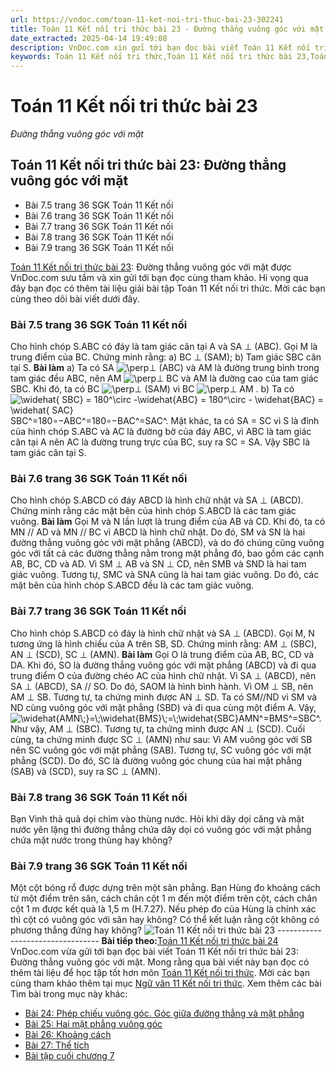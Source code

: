 ```yaml
---
url: https://vndoc.com/toan-11-ket-noi-tri-thuc-bai-23-302241
title: Toán 11 Kết nối tri thức bài 23 - Đường thẳng vuông góc với mặt - VnDoc.com
date_extracted: 2025-04-14 19:49:08
description: VnDoc.com xin gửi tới bạn đọc bài viết Toán 11 Kết nối tri thức bài 23: Đường thẳng vuông góc với mặt. Mời các bạn cùng tham khảo chi tiết.
keywords: Toán 11 Kết nối tri thức,Toán 11 Kết nối tri thức bài 23,Toán lớp 11 Kết nối tri thức,bài tập toán 11 Kết nối tri thức,giải sgk toán 11 Kết nối tri thức,giải toán 11 Kết nối tri thức,toán 11 KNTT,toán 11 Kết nối,toán 11,giải toán 11 Kết nối tri thức bài 23,Toán 11 Kết nối tri thức bài 23 Đường thẳng vuông góc với mặt,bài 23 Đường thẳng vuông góc với mặt,Đường thẳng vuông góc với mặt,giải Toán 11 Kết nối tri thức bài 23 Đường thẳng vuông góc với mặt
---
```


# Toán 11 Kết nối tri thức bài 23
 _Đường thẳng vuông góc với mặt_
## Toán 11 Kết nối tri thức bài 23: Đường thẳng vuông góc với mặt
  * Bài 7.5 trang 36 SGK Toán 11 Kết nối
  * Bài 7.6 trang 36 SGK Toán 11 Kết nối
  * Bài 7.7 trang 36 SGK Toán 11 Kết nối
  * Bài 7.8 trang 36 SGK Toán 11 Kết nối
  * Bài 7.9 trang 36 SGK Toán 11 Kết nối

[Toán 11 Kết nối tri thức bài 23](<https://vndoc.com/toan-11-ket-noi-tri-thuc-bai-23-302241>): Đường thẳng vuông góc với mặt được VnDoc.com sưu tầm và xin gửi tới bạn đọc cùng tham khảo. Hi vọng qua đây bạn đọc có thêm tài liệu giải bài tập Toán 11 Kết nối tri thức. Mời các bạn cùng theo dõi bài viết dưới đây.
### Bài 7.5 trang 36 SGK Toán 11 Kết nối
Cho hình chóp S.ABC có đáy là tam giác cân tại A và SA ⊥ \(ABC\). Gọi M là trung điểm của BC. Chứng minh rằng:
a\) BC ⊥ \(SAM\);
b\) Tam giác SBC cân tại S.
**Bài làm**
a\) Ta có SA ![\\perp](https://i.vdoc.vn/data/image/blank.png)⊥ \(ABC\) và AM là đường trung bình trong tam giác đều ABC, nên AM ![\\perp](https://i.vdoc.vn/data/image/blank.png)⊥ BC và AM là đường cao của tam giác SBC. Khi đó, ta có BC ![\\perp](https://i.vdoc.vn/data/image/blank.png)⊥ \(SAM\) vì BC ![\\perp](https://i.vdoc.vn/data/image/blank.png)⊥ AM .
b\) Ta có ![\\widehat{ SBC} = 180^\\circ -\\widehat{ABC} = 180^\\circ - \\widehat{BAC} = \\widehat{ SAC}](https://i.vdoc.vn/data/image/blank.png)SBC^=180∘−ABC^=180∘−BAC^=SAC^. Mặt khác, ta có SA = SC vì S là đỉnh của hình chóp S.ABC và AC là đường bờ của đáy ABC, vì ABC là tam giác cân tại A nên AC là đường trung trực của BC, suy ra SC = SA. Vậy SBC là tam giác cân tại S.
### Bài 7.6 trang 36 SGK Toán 11 Kết nối
Cho hình chóp S.ABCD có đáy ABCD là hình chữ nhật và SA ⊥ \(ABCD\). Chứng minh rằng các mặt bên của hình chóp S.ABCD là các tam giác vuông.
**Bài làm**
Gọi M và N lần lượt là trung điểm của AB và CD. Khi đó, ta có MN // AD và MN // BC vì ABCD là hình chữ nhật.
Do đó, SM và SN là hai đường thẳng vuông góc với mặt phẳng \(ABCD\), và do đó chúng cũng vuông góc với tất cả các đường thẳng nằm trong mặt phẳng đó, bao gồm các cạnh AB, BC, CD và AD.
Vì SM ⊥ AB và SN ⊥ CD, nên SMB và SND là hai tam giác vuông. Tương tự, SMC và SNA cũng là hai tam giác vuông. Do đó, các mặt bên của hình chóp S.ABCD đều là các tam giác vuông.
### Bài 7.7 trang 36 SGK Toán 11 Kết nối
Cho hình chóp S.ABCD có đáy là hình chữ nhật và SA ⊥ \(ABCD\). Gọi M, N tương ứng là hình chiếu của A trên SB, SD. Chứng minh rằng:
AM ⊥ \(SBC\), AN ⊥ \(SCD\), SC ⊥ \(AMN\).
**Bài làm**
Gọi O là trung điểm của AB, BC, CD và DA. Khi đó, SO là đường thẳng vuông góc với mặt phẳng \(ABCD\) và đi qua trung điểm O của đường chéo AC của hình chữ nhật.
Vì SA ⊥ \(ABCD\), nên SA ⊥ \(ABCD\), SA // SO. Do đó, SAOM là hình bình hành. Vì OM ⊥ SB, nên AM ⊥ SB. Tương tự, ta chứng minh được AN ⊥ SD.
Ta có SM//ND vì SM và ND cùng vuông góc với mặt phẳng \(SBD\) và đi qua cùng một điểm A. Vậy, ![\\widehat{AMN\\;}=\\;\\widehat{BMS}\\;=\\;\\widehat{SBC}](https://i.vdoc.vn/data/image/blank.png)AMN^=BMS^=SBC^. Như vậy, AM ⊥ \(SBC\). Tương tự, ta chứng minh được AN ⊥ \(SCD\).
Cuối cùng, ta chứng minh được SC ⊥ \(AMN\) như sau: Vì AM vuông góc với SB nên SC vuông góc với mặt phẳng \(SAB\). Tương tự, SC vuông góc với mặt phẳng \(SCD\). Do đó, SC là đường vuông góc chung của hai mặt phẳng \(SAB\) và \(SCD\), suy ra SC ⊥ \(AMN\).
### Bài 7.8 trang 36 SGK Toán 11 Kết nối
Bạn Vinh thả quả dọi chìm vào thùng nước. Hỏi khi dây dọi căng và mặt nước yên lặng thì đường thẳng chứa dây dọi có vuông góc với mặt phẳng chứa mặt nước trong thùng hay không?
### Bài 7.9 trang 36 SGK Toán 11 Kết nối
Một cột bóng rổ được dựng trên một sân phẳng. Bạn Hùng đo khoảng cách từ một điểm trên sân, cách chân cột 1 m đến một điểm trên cột, cách chân cột 1 m được kết quả là 1,5 m \(H.7.27\). Nếu phép đo của Hùng là chính xác thì cột có vuông góc với sân hay không? Có thể kết luận rằng cột không có phương thẳng đứng hay không?
![Toán 11 Kết nối tri thức bài 23](https://i.vdoc.vn/data/image/2023/07/31/toan-11-ket-noi-tri-thuc-bai-23-1.jpg)
\---------------------------------
**Bài tiếp theo:**[Toán 11 Kết nối tri thức bài 24](<https://vndoc.com/toan-11-ket-noi-tri-thuc-bai-24-302244>)
VnDoc.com vừa gửi tới bạn đọc bài viết Toán 11 Kết nối tri thức bài 23: Đường thẳng vuông góc với mặt. Mong rằng qua bài viết này bạn đọc có thêm tài liệu để học tập tốt hơn môn [Toán 11 Kết nối tri thức](<https://vndoc.com/toan-11-ket-noi-tri-thuc>). Mời các bạn cùng tham khảo thêm tại mục [Ngữ văn 11 Kết nối tri thức](<https://vndoc.com/ngu-van-11-ket-noi-tri-thuc>).
Xem thêm các bài Tìm bài trong mục này khác:
  * [Bài 24: Phép chiếu vuông góc. Góc giữa đường thẳng và mặt phẳng](</toan-11-ket-noi-tri-thuc-bai-24-302244>)
  * [Bài 25: Hai mặt phẳng vuông góc](</toan-11-ket-noi-tri-thuc-bai-25-302311>)
  * [Bài 26: Khoảng cách](</toan-11-ket-noi-tri-thuc-bai-26-302314>)
  * [Bài 27: Thể tích](</toan-11-ket-noi-tri-thuc-bai-27-302315>)
  * [Bài tập cuối chương 7](</toan-11-ket-noi-tri-thuc-bai-tap-cuoi-chuong-7-302318>)

